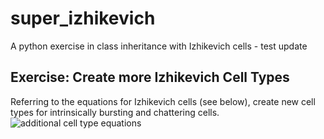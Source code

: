 # super_izhikevich
 A python exercise in class inheritance with Izhikevich cells - test update

## Exercise: Create more Izhikevich Cell Types
Referring to the equations for Izhikevich cells (see below), create new cell types for intrinsically bursting and chattering cells.
![additional cell type equations](https://github.com/risecourse/super_izhikevich/blob/main/celleq.png)
